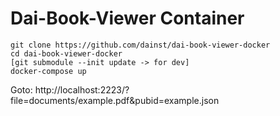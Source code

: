 # Dai-Book-Viewer Container

    git clone https://github.com/dainst/dai-book-viewer-docker
    cd dai-book-viewer-docker
    [git submodule --init update -> for dev]
    docker-compose up
    
Goto: http://localhost:2223/?file=documents/example.pdf&pubid=example.json